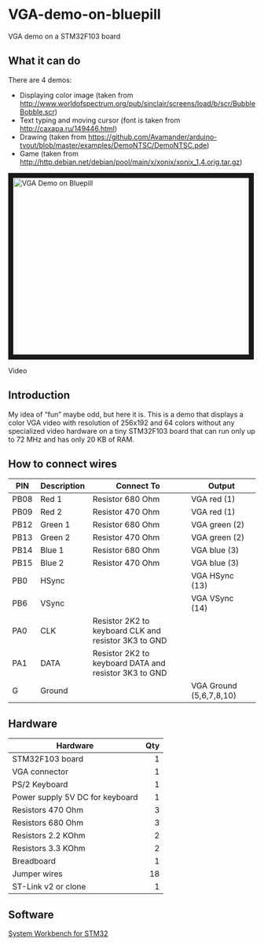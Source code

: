 # VGA-demo-on-bluepill
VGA demo on a STM32F103 board

## What it can do
There are 4 demos:
* Displaying color image (taken from http://www.worldofspectrum.org/pub/sinclair/screens/load/b/scr/BubbleBobble.scr)
* Text typing and moving cursor (font is taken from http://caxapa.ru/149446.html)
* Drawing (taken from https://github.com/Avamander/arduino-tvout/blob/master/examples/DemoNTSC/DemoNTSC.pde)
* Game (taken from http://http.debian.net/debian/pool/main/x/xonix/xonix_1.4.orig.tar.gz)

<a href="http://www.youtube.com/watch?feature=player_embedded&v=97oakB1NX68
" target="_blank"><img src="http://img.youtube.com/vi/97oakB1NX68/0.jpg" 
alt="VGA Demo on Bluepill" width="480" height="360" border="10" /></a>

Video

## Introduction
My idea of “fun” maybe odd, but here it is. This is a demo that displays a color VGA video with resolution of 256x192 and 64 colors without any specialized video hardware on a tiny STM32F103 board that can run only up to 72 MHz and has only 20 KB of RAM.

## How to connect wires

| PIN | Description | Connect To | Output |
| --- | ----------- | ---------- | ------ |
| PB08 | Red 1 | Resistor 680 Ohm | VGA red (1)
| PB09 | Red 2 | Resistor 470 Ohm | VGA red (1)
| PB12 | Green 1 | Resistor 680 Ohm | VGA green (2)
| PB13 | Green 2 | Resistor 470 Ohm | VGA green (2)
| PB14 | Blue 1 | Resistor 680 Ohm | VGA blue (3)
| PB15 | Blue 2 | Resistor 470 Ohm | VGA blue (3)
| PB0 | HSync | | VGA HSync (13)
| PB6 | VSync | | VGA VSync (14)
| PA0 | CLK | Resistor 2K2 to keyboard CLK and resistor 3K3 to GND
| PA1 | DATA | Resistor 2K2 to keyboard DATA and resistor 3K3 to GND
| G | Ground | | VGA Ground (5,6,7,8,10)

## Hardware

| Hardware      |    Qty|
| ------------- | -----:|
| STM32F103 board | 1
| VGA connector | 1
| PS/2 Keyboard | 1
| Power supply 5V DC for keyboard | 1
| Resistors 470 Ohm | 3
| Resistors 680 Ohm | 3
| Resistors 2.2 KOhm | 2
| Resistors 3.3 KOhm | 2
| Breadboard | 1
| Jumper wires | 18
| ST-Link v2 or clone | 1

## Software

[System Workbench for STM32](https://www.st.com/en/development-tools/sw4stm32.html/)
